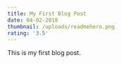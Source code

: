 ```yaml
---
title: My First Blog Post
date: 04-02-2018
thumbnail: /uploads/readmehero.png
rating: '3.5'
---
```


This is my first blog post.
